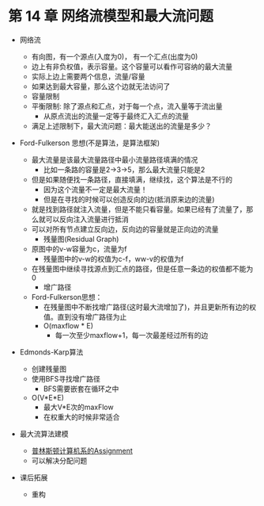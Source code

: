 # 第 14 章 网络流模型和最大流问题

- 网络流
  - 有向图，有一个源点(入度为0)， 有一个汇点(出度为0)
  - 边上有非负权值，表示容量。这个容量可以看作可容纳的最大流量
  - 实际上边上需要两个信息，流量/容量
  - 如果达到最大容量，那么这个边就无法访问了
  - 容量限制
  - 平衡限制: 除了源点和汇点，对于每一个点，流入量等于流出量
    - 从原点流出的流量一定等于最终汇入汇点的流量
  - 满足上述限制下，最大流问题：最大能送出的流量是多少？

- Ford-Fulkerson 思想(不是算法，是算法框架)
  - 最大流量是该最大流量路径中最小流量路径填满的情况
    - 比如一条路的容量是2->3->5，那么最大流量只能是2
  - 但是如果随便找一条路径，直接填满，继续找，这个算法是不行的
    - 因为这个流量不一定是最大流量！
    - 但是在寻找的时候可以创造反向的边(抵消原来边的流量)
  - 就是找到路径就注入流量，但是不能只看容量。如果已经有了流量了，那么就可以反向注入流量进行抵消
  - 可以对所有节点建立反向边，反向边的容量就是正向边的流量
    - 残量图(Residual Graph)
  - 原图中的v-w容量为c，流量为f
    - 残量图中的v-w的权值为c-f，ww-v的权值为f
  - 在残量图中继续寻找源点到汇点的路径，但是任意一条边的权值都不能为0
    - 增广路径
  - Ford-Fulkerson思想：
    - 在残量图中不断找增广路径(这时最大流增加了)，并且更新所有边的权值。直到没有增广路径为止
    - O(maxflow \* E)
      - 每一次至少maxflow+1，每一次最差经过所有的边

- Edmonds-Karp算法
  - 创建残量图
  - 使用BFS寻找增广路径
    - BFS需要嵌套在循环之中
  - O(V\*E\*E)
    - 最大V\*E次的maxFlow
    - 在权重大的时候非常适合

- 最大流算法建模
  - [普林斯顿计算机系的Assignment](https://www.cs.princeton.edu/courses/archive/spr03/cos226/assignments/baseball.html)
  - 可以解决分配问题




- 课后拓展
  - 重构